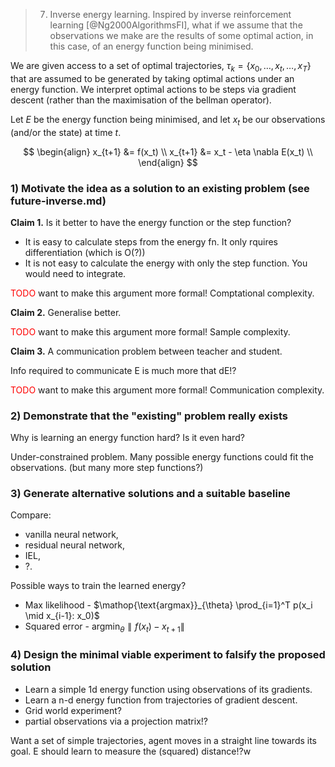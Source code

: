> 7. Inverse energy learning. Inspired by inverse reinforcement learning [@Ng2000AlgorithmsFI], what if we assume that the observations we make are the results of some optimal action, in this case, of an energy function being minimised.

We are given access to a set of optimal trajectories, $\tau_k = \{x_0, \dots, x_t, \dots, x_T\}$ that are assumed to be generated by taking optimal actions under an energy function. We interpret optimal actions to be steps via gradient descent (rather than the maximisation of the bellman operator).

Let $E$ be the energy function being minimised, and let $x_t$ be our observations (and/or the state) at time $t$.

$$
\begin{align}
x_{t+1} &= f(x_t) \\
x_{t+1} &= x_t - \eta \nabla E(x_t) \\
\end{align}
$$

### 1) Motivate the idea as a solution to an existing problem (see future-inverse.md)

__Claim 1.__ Is it better to have the energy function or the step function?

- It is easy to calculate steps from the energy fn. It only rquires differentiation (which is O(?))
- It is not easy to calculate the energy with only the step function. You would need to integrate.

<font color='red'>TODO</font> want to make this argument more formal! Comptational complexity.

__Claim 2.__ Generalise better.

<font color='red'>TODO</font> want to make this argument more formal! Sample complexity.

__Claim 3.__ A communication problem between teacher and student.

Info required to communicate E is much more that dE!?

<font color='red'>TODO</font> want to make this argument more formal! Communication complexity.

### 2) Demonstrate that the "existing" problem really exists

Why is learning an energy function hard? Is it even hard?

Under-constrained problem. Many possible energy functions could fit the observations. (but many more step functions?)

### 3) Generate alternative solutions and a suitable baseline

Compare:

- vanilla neural network,
- residual neural network,
- IEL,
- ?.

Possible ways to train the learned energy?

- Max likelihood - $\mathop{\text{argmax}}_{\theta} \prod_{i=1}^T p(x_i \mid x_{i-1}: x_0)$
- Squared error - $\mathop{\text{argmin}}_{\theta} \parallel f(x_t) - x_{t+1} \parallel$

### 4) Design the minimal viable experiment to falsify the proposed solution

- Learn a simple 1d energy function using observations of its gradients.
- Learn a n-d energy function from trajectories of gradient descent.
- Grid world experiment?
- partial observations via a projection matrix!?

Want a set of simple trajectories, agent moves in a straight line towards its goal. E should learn to measure the (squared) distance!?w
